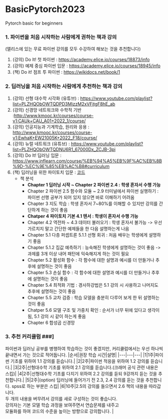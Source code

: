 # BasicPytorch2023
Pytorch basic for beginners
### 1. 파이썬을 처음 시작하는 사람에게 권하는 책과 강의 ###
(앨리스에 있는 무료 파이썬 강의를 모두 수강하여 해보는 것을 추천합니다)
1. (강의) Do It! 첫 파이썬 : https://academy.elice.io/courses/18873/info
2. (강의) 예제 중심 파이썬 입문 : https://academy.elice.io/courses/18945/info
3. (책) Do it! 점프 투 파이썬 : https://wikidocs.net/book/1
### 2. 딥러닝을 처음 시작하는 사람에게 추천하는 책과 강의 ###
1. (강의) 선형 대수학 시각화 (유튜브) : https://www.youtube.com/playlist?list=PLZHQObOWTQDPD3MizzM2xVFitgF8hE_ab
2. (강의) 신경망 네트워크와 수학적 기반  :http://www.kmooc.kr/courses/course-v1:CAUk+CAU_A01+2022_1/course/
3. (강의) 인공지능과 기계학습, 원리와 응용 : http://www.kmooc.kr/courses/course-v1:EwhaK+EW21005K+2022_F18/course/
4. (강의) 뉴럴 네트워크 (유튜브) : https://www.youtube.com/playlist?list=PLZHQObOWTQDNU6R1_67000Dx_ZCJB-3pi
5. (강의) Do It! 딥러닝 입문 : https://www.inflearn.com/course/%EB%94%A5%EB%9F%AC%EB%8B%9D-%EC%9E%85%EB%AC%B8#curriculum 
6. (책) 딥러닝을 위한 파이토치 입문 : [코드](https://www.youngjin.com/book/book_detail.asp?prod_cd=9788931465914&seq=7019&cate_cd=1&child_cate_cd=9&goPage=1&orderByCd=1&searchType=Y&keyword1=%B5%F6%B7%AF%B4%D7%C0%BB%20%C0%A7%C7%D1%20%C6%C4%C0%CC%C5%E4%C4%A1%20%C0%D4%B9%AE#nolink)
    - 책 분석 
        - **Chapter 1 딥러닝 시작 ~ Chapter 2 파이썬 2.4 : 학생 혼자서 수행 가능**
        - Chapter 2 파이썬 2.5 함수와 모듈 ~ 2.9 터미널에서 파이썬 실행하기 : 파이썬 선행 공부가 되어 있지 않으면 바로 이해하기 어려움
        - Chapter 3 지도 학습 : 학생 혼자서 7~80%를 이해할 수 있지만 강의를 간단하게 하는 것이 좋음 
        - **Chatper 4 파이토치 기본 4.1 텐서 : 학생이 혼자서 수행 가능**
        - Chapter 4.2 역전파 ~ 4.3 데이터 불러오기 : 학생 혼자서 불가능 -> 우선 가르치지 말고 간단한 예제들을 한 다음 설명하는게 나음   
        - Chapter 5.1 다층 퍼셉트론 5.1.1 선형 회귀 : 처음 배우는 학생에게 설명하기 좋음
        - Chapter 5.1.2 집값 예측하기 : 능숙해진 학생에게 설명하는 것이 좋음 -> 과제를 3개 이상 내어 패턴에 익숙해지게 하는 것이 필요
        - Chapter 5.2 활성화 함수 : 각 함수에 대한 설명과 예시를 더 만들거나 추후에 설명하는 것이 좋음 
        - Chapter 5.3 손실 함수 : 각 함수에 대한 설명과 예시를 더 만들거나 추후에 설명하는 것이 좋음 
        - Chapter 5.4 최적화 기법 : 경사하강법은 5.1 강의 시 사용하고 나머지도 추후에 설명하는 것이 좋음 
        - Chapter 5.5 교차 검증 : 학습 모델을 충분히 다루어 보게 한 뒤 설명하는 것이 좋음 
        - Chatper 5.6 모델 구조 및 가중치 확인 : 순서가 너무 뒤에 있다고 생각이 됨, 5.1 강의 시 같이 하는게 좋음 
        - Chapter 6 합성곱 신경망 

### 3. 추천 커리큘럼 ###]
파이썬과 딥러닝 공부를 병행하여 학습하는 것이 좋겠지만, 커리큘럼에서는 우선 하나씩 끝내면서 가는 것으로 적어둡니다. 
|순서|권장 학습 시간|설명|
|---|---|---|
|1|1주|파이썬 기초를 위하여 1.1 강의를 듣습니다.|
|2|2주|파이썬 적응을 위하여 1.2 강의를 듣습니다.| 
|3|2주|선형대수학 기초를 위하여 2.1 강의를 듣습니다.(크래머 공식 관련 내용은 스킵)|
|4|2주|선형대수학 기초를 다지기 위하여 2.2 강의를 듣되 9강까지 듣는 것을 추천합니다.|
|5|2주|(option) 딥러닝에 들어가기 전 2.3, 2.4 강의를 듣는 것을 추천합니다. spss로 하는 부분은 스킵|
|6|10주|2.5의 강의를 들으면서 2.6 책의 내용을 따라갑니다. <br> 두 개의 내용을 버무려서 강의를 새로 구성하는 것이 좋습니다. <br> 강의자는 기본 모델 학습 과정을 보여주면서 연습문제를 내주고 <br> 모듈화를 하여 코드의 수준을 높이는 방향으로 강의합니다. |
